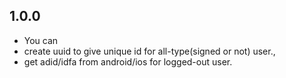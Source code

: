 ## 1.0.0

* You can
* create uuid to give unique id for all-type(signed or not) user.,
* get adid/idfa from android/ios for logged-out user.
